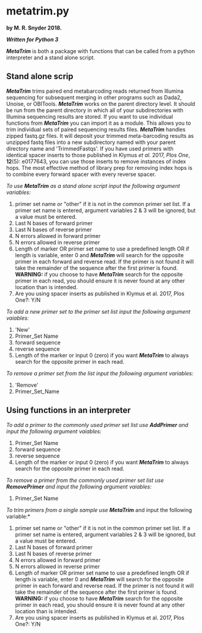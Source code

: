 # metatrim.py #

**by M. R. Snyder 2018.**

***Written for Python 3***

***MetaTrim*** is both a package with functions that can be called from a python interpreter and a stand alone script.

## Stand alone scrip ##

***MetaTrim*** trims paired end metabarcoding reads returned from Illumina sequencing for subsequent merging in other programs such as Dada2, Unoise, or OBITools. ***MetaTrim*** works on the parent directory level. It should be run from the parent directory in which all of your subdirectories with Illumina sequencing results are stored. If you want to use individual functions from ***MetaTrim*** you can import it as a module. This allows you to trim individual sets of paired sequencing results files. ***MetaTrim*** handles zipped fastq.gz files. It will deposit your trimmed meta-barcoding results as unzipped fastq files into a new subdirectory named with your parent directory name and 'TrimmedFastqs'. If you have used primers with identical spacer inserts to those published in Klymus *et al.* 2017, *Plos One*, **12**(5): e0177643, you can use those inserts to remove instances of index hops. The most effective method of library prep for removing index hops is to combine every forward spacer with every reverse spacer.

*To use **MetaTrim** as a stand alone script input the following argument variables:*
1. primer set name or "other" if it is not in the common primer set list. If a primer set name is entered, argument variables 2 & 3 will be ignored, but a value must be entered.
2. Last N bases of forward primer 
3. Last N bases of reverse primer
4. N errors allowed in forward primer
5. N errors allowed in reverse primer 
6. Length of marker OR primer set name to use a predefined length OR if length is variable, enter 0 and ***MetaTrim*** will search for the opposite primer in each forward and reverse read. If the primer is not found it will take the remainder of the sequence after the first primer is found. **WARNING:** if you choose to have ***MetaTrim*** search for the opposite primer in each read, you should ensure it is never found at any other location than is intended.
7. Are you using spacer inserts as published in Klymus et al. 2017, Plos One?: Y/N

*To add a new primer set to the primer set list input the following argument vaiables:*
1. 'New'
2. Primer_Set Name
3. forward sequence
4. reverse sequence
5. Length of the marker or input 0 (zero) if you want ***MetaTrim*** to always search for the opposite primer in each read. 

*To remove a primer set from the list input the following argument variables:*
1. 'Remove'
2. Primer_Set_Name

## Using functions in an interpreter ##

*To add a primer to the commonly used primer set list use **AddPrimer** and input the following argument vaiables:*
1. Primer_Set Name
2. forward sequence
3. reverse sequence
4. Length of the marker or input 0 (zero) if you want ***MetaTrim*** to always search for the opposite primer in each read. 

*To remove a primer from the commonly used primer set list use **RemovePrimer** and input the following argument vaiables:*
1. Primer_Set Name

*To trim primers from a single sample use ***MetaTrim**** and input the following variable:*
1. primer set name or "other" if it is not in the common primer set list. If a primer set name is entered, argument variables 2 & 3 will be ignored, but a value must be entered.
2. Last N bases of forward primer 
3. Last N bases of reverse primer
4. N errors allowed in forward primer
5. N errors allowed in reverse primer 
6. Length of marker OR primer set name to use a predefined length OR if length is variable, enter 0 and ***MetaTrim*** will search for the opposite primer in each forward and reverse read. If the primer is not found it will take the remainder of the sequence after the first primer is found. **WARNING:** if you choose to have ***MetaTrim*** search for the opposite primer in each read, you should ensure it is never found at any other location than is intended.
7. Are you using spacer inserts as published in Klymus et al. 2017, Plos One?: Y/N

